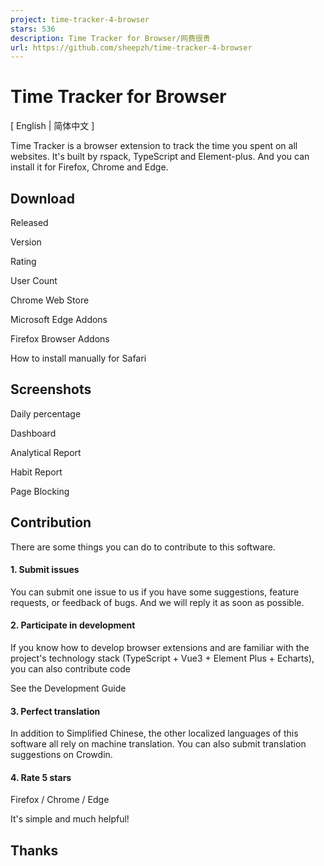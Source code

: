 ```yaml
---
project: time-tracker-4-browser
stars: 536
description: Time Tracker for Browser/网费很贵
url: https://github.com/sheepzh/time-tracker-4-browser
---
```


Time Tracker for Browser
========================

\[ English | 简体中文 \]

Time Tracker is a browser extension to track the time you spent on all websites. It's built by rspack, TypeScript and Element-plus. And you can install it for Firefox, Chrome and Edge.

Download
--------

Released

Version

Rating

User Count

Chrome Web Store

Microsoft Edge Addons

Firefox Browser Addons

How to install manually for Safari

Screenshots
-----------

Daily percentage

Dashboard

Analytical Report

Habit Report

Page Blocking

Contribution
------------

There are some things you can do to contribute to this software.

#### 1\. Submit issues

You can submit one issue to us if you have some suggestions, feature requests, or feedback of bugs. And we will reply it as soon as possible.

#### 2\. Participate in development

If you know how to develop browser extensions and are familiar with the project's technology stack (TypeScript + Vue3 + Element Plus + Echarts), you can also contribute code

See the Development Guide

#### 3\. Perfect translation

In addition to Simplified Chinese, the other localized languages of this software all rely on machine translation. You can also submit translation suggestions on Crowdin.

#### 4\. Rate 5 stars

Firefox / Chrome / Edge

It's simple and much helpful!

Thanks
------
